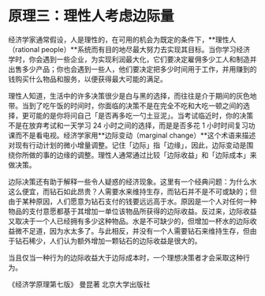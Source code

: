 # 原理三：理性人考虑边际量

经济学家通常假设，人是理性的，在可用的机会为既定的条件下，**理性人（rational people）**系统而有目的地尽最大努力去实现其目标。当你学习经济学时，你会遇到一些企业，为实现利润最大化，它们要决定雇佣多少工人和制造并出售多少产品；你也会遇到一些人，他们要决定把多少时间用于工作，并用赚到的钱购买什么物品和服务，以便获得最大可能的满足。

理性人知道，生活中的许多决策很少是白与黑的选择，而往往是介于期间的灰色地带。当到了吃午饭的时间时，你面临的决策不是在完全不吃和大吃一顿之间的选择，更可能的是你将问自己「是否再多吃一勺土豆泥」。当考试临近时，你的决策不是在放弃考试和一天学习 24 小时之间的选择，而是是否多花 1 小时时间复习功课而不是看电视。经济学家用**边际变动（marginal change）**这个术语来描述对现有行动计划的微小增量调整。记住「边际」指「边缘」，因此，边际变动是围绕你所做的事的边缘的调整。理性人通常通过比较「边际收益」和「边际成本」来做决策。

边际决策还有助于解释一些令人疑惑的经济现象。这里有一个经典问题：为什么水这么便宜，而钻石如此昂贵？人需要水来维持生存，而钻石并不是不可或缺的；但由于某种原因，人们愿意为钻石支付的钱要远远高于水。原因是一个人对任何一种物品的支付意愿都基于其增加一单位该物品所获得的边际收益。反过来，边际收益又取决于一个人已经拥有多少这种物品。水是不可缺少的，但增加一杯水的边际收益微不足道，因为水太多了。与此相反，并没有一个人需要钻石来维持生存，但由于钻石稀少，人们认为额外增加一颗钻石的边际收益是很大的。

当且仅当一种行为的边际收益大于边际成本时，一个理想决策者才会采取这种行为。

《经济学原理第七版》 曼昆著  北京大学出版社

